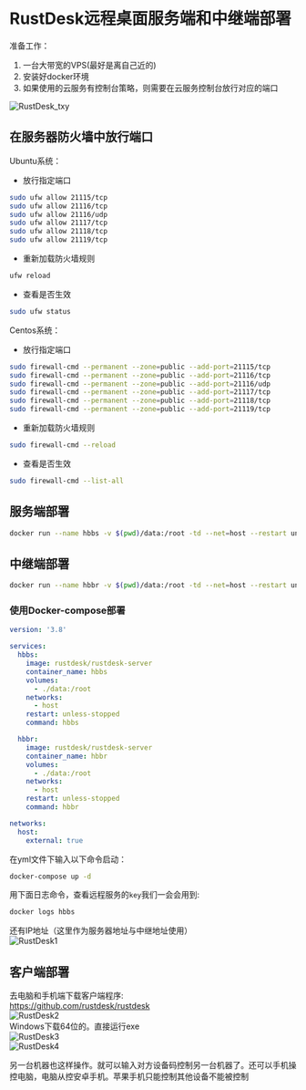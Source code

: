 # RustDesk远程桌面服务端和中继端部署

准备工作：  
1. 一台大带宽的VPS(最好是离自己近的)  
2. 安装好docker环境   
3. 如果使用的云服务有控制台策略，则需要在云服务控制台放行对应的端口

![RustDesk_txy](https://github.com/user-attachments/assets/7f601a8a-c440-4358-82f8-9874a8688a6d)  

## 在服务器防火墙中放行端口
Ubuntu系统：
- 放行指定端口
```bash
sudo ufw allow 21115/tcp
sudo ufw allow 21116/tcp
sudo ufw allow 21116/udp
sudo ufw allow 21117/tcp
sudo ufw allow 21118/tcp
sudo ufw allow 21119/tcp
```
- 重新加载防火墙规则
```bash
ufw reload
```
- 查看是否生效
```bash
sudo ufw status
```

Centos系统：
- 放行指定端口
```bash
sudo firewall-cmd --permanent --zone=public --add-port=21115/tcp
sudo firewall-cmd --permanent --zone=public --add-port=21116/tcp
sudo firewall-cmd --permanent --zone=public --add-port=21116/udp
sudo firewall-cmd --permanent --zone=public --add-port=21117/tcp
sudo firewall-cmd --permanent --zone=public --add-port=21118/tcp
sudo firewall-cmd --permanent --zone=public --add-port=21119/tcp
```
- 重新加载防火墙规则
```bash
sudo firewall-cmd --reload
```
- 查看是否生效
```bash
sudo firewall-cmd --list-all
```

## 服务端部署
```bash
docker run --name hbbs -v $(pwd)/data:/root -td --net=host --restart unless-stopped rustdesk/rustdesk-server hbbs
```

## 中继端部署
```bash
docker run --name hbbr -v $(pwd)/data:/root -td --net=host --restart unless-stopped rustdesk/rustdesk-server hbbr
```

### 使用Docker-compose部署
```yml
version: '3.8'

services:
  hbbs:
    image: rustdesk/rustdesk-server
    container_name: hbbs
    volumes:
      - ./data:/root
    networks:
      - host
    restart: unless-stopped
    command: hbbs

  hbbr:
    image: rustdesk/rustdesk-server
    container_name: hbbr
    volumes:
      - ./data:/root
    networks:
      - host
    restart: unless-stopped
    command: hbbr

networks:
  host:
    external: true
```
在yml文件下输入以下命令启动：
```bash
docker-compose up -d
```

用下面日志命令，查看远程服务的`key`我们一会会用到:  
```bash
docker logs hbbs
```
还有IP地址（这里作为服务器地址与中继地址使用）  
![RustDesk1](https://github.com/user-attachments/assets/cbbc72af-4878-41b3-a572-a85585191ab3)

## 客户端部署
去电脑和手机端下载客户端程序:  
https://github.com/rustdesk/rustdesk  
![RustDesk2](https://github.com/user-attachments/assets/337bc549-3663-4fc1-972b-64145555aa06)  
Windows下载64位的。直接运行exe  
![RustDesk3](https://github.com/user-attachments/assets/9fdec970-8194-4b00-be94-3cbfeed4262f)  
![RustDesk4](https://github.com/user-attachments/assets/718390cf-6d65-4d01-9e19-2ef82cb9088d)  

另一台机器也这样操作。就可以输入对方设备码控制另一台机器了。还可以手机操控电脑，电脑从控安卓手机。苹果手机只能控制其他设备不能被控制  
